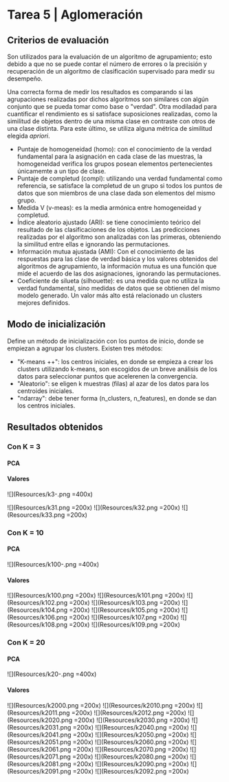 # Tarea 5 | Aglomeración

## Criterios de evaluación

Son utilizados para la evaluación de un algoritmo de agrupamiento; esto debido a que no se puede contar el número de errores o la precisión y recuperación de un algoritmo de clasificación supervisado para medir su desempeño.

Una correcta forma de medir los resultados es comparando si las agrupaciones realizadas por dichos algoritmos son similares con algún conjunto que se pueda tomar como base o "verdad". Otra modiladad para cuantificar el rendimiento es si satisface suposiciones realizadas, como la similitud de objetos dentro de una misma clase en contraste con otros de una clase distinta. Para este último, se utiliza alguna métrica de similitud elegida *apriori*.

- Puntaje de homogeneidad (homo): con el conocimiento de la verdad fundamental para la asignación en cada clase de las muestras, la homogeneidad verifica los grupos posean elementos pertenecientes únicamemte a un tipo de clase.
- Puntaje de completud (compl): utilizando una verdad fundamental como referencia,  se satisface la completud de un grupo si todos los puntos de datos que son miembros de una clase dada son elementos del mismo grupo.
- Medida V (v-meas): es la media armónica entre homogeneidad y completud.
- Índice aleatorio ajustado (ARI): se tiene conocimiento teórico del resultado de las clasificaciones de los objetos. Las predicciones realizadas por el algoritmo son analizadas con las primeras, obteniendo la similitud entre ellas e ignorando las permutaciones.
- Información mutua ajustada (AMI): Con el conocimiento de las respuestas para las clase de verdad básica y los valores obtenidos del algoritmos de agrupamiento, la información mutua es una función que mide el acuerdo de las dos asignaciones, ignorando las permutaciones.
- Coeficiente de silueta (silhouette): es una medida que no utiliza la verdad fundamental, sino medidas de datos que se obtienen del mismo modelo generado. Un valor más alto está relacionado un clusters mejores definidos.

## Modo de inicialización

Define un método de inicialización con los puntos de inicio, donde se empiezan a agrupar los clusters. Existen tres métodos:

- "K-means ++": los centros iniciales, en donde se empieza a crear los clusters utilizando k-means, son escogidos de un breve análisis de los datos para seleccionar puntos que acelerenen la convergencia.
- "Aleatorio": se eligen k muestras (filas) al azar de los datos para los centroides iniciales.
- "ndarray": debe tener forma (n_clusters, n_features), en donde se dan los centros iniciales.

## Resultados obtenidos

[comment]: <> (ext install bierner.markdown-image-size)

### Con K = 3

#### PCA
#### Valores
![](Resources/k3-.png =400x)

![](Resources/k31.png =200x)
![](Resources/k32.png =200x)
![](Resources/k33.png =200x)



### Con K = 10
#### PCA
![](Resources/k100-.png =400x)
#### Valores

![](Resources/k100.png =200x)
![](Resources/k101.png =200x)
![](Resources/k102.png =200x)
![](Resources/k103.png =200x)
![](Resources/k104.png =200x)
![](Resources/k105.png =200x)
![](Resources/k106.png =200x)
![](Resources/k107.png =200x)
![](Resources/k108.png =200x)
![](Resources/k109.png =200x)


### Con K = 20

#### PCA
![](Resources/k20-.png =400x)
#### Valores

![](Resources/k2000.png =200x)
![](Resources/k2010.png =200x)
![](Resources/k2011.png =200x)
![](Resources/k2012.png =200x)
![](Resources/k2020.png =200x)
![](Resources/k2030.png =200x)
![](Resources/k2031.png =200x)
![](Resources/k2040.png =200x)
![](Resources/k2041.png =200x)
![](Resources/k2050.png =200x)
![](Resources/k2051.png =200x)
![](Resources/k2060.png =200x)
![](Resources/k2061.png =200x)
![](Resources/k2070.png =200x)
![](Resources/k2071.png =200x)
![](Resources/k2080.png =200x)
![](Resources/k2081.png =200x)
![](Resources/k2090.png =200x)
![](Resources/k2091.png =200x)
![](Resources/k2092.png =200x)

